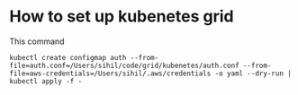 How to set up kubenetes grid
============================

This command 
```
kubectl create configmap auth --from-file=auth.conf=/Users/sihil/code/grid/kubenetes/auth.conf --from-file=aws-credentials=/Users/sihil/.aws/credentials -o yaml --dry-run | kubectl apply -f -
```